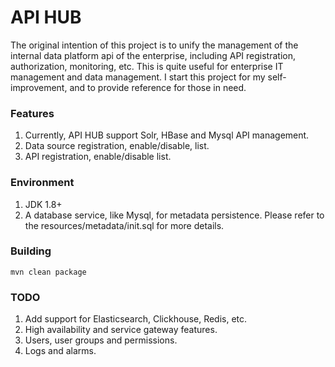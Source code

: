 # API HUB

The original intention of this project is to unify the management of the internal data platform api of the enterprise, 
including API registration, authorization, monitoring, etc. This is quite useful for enterprise IT management and data management.
I start this project for my self-improvement, and to provide reference for those in need.

### Features

1. Currently, API HUB support Solr, HBase and Mysql API management. 
2. Data source registration, enable/disable, list.
3. API registration, enable/disable list.

### Environment

1. JDK 1.8+
2. A database service, like Mysql, for metadata persistence. Please refer to the resources/metadata/init.sql for more details.

### Building

```shell
mvn clean package
```

### TODO

1. Add support for Elasticsearch, Clickhouse, Redis, etc.
2. High availability and service gateway features.
3. Users, user groups and permissions.
4. Logs and alarms.